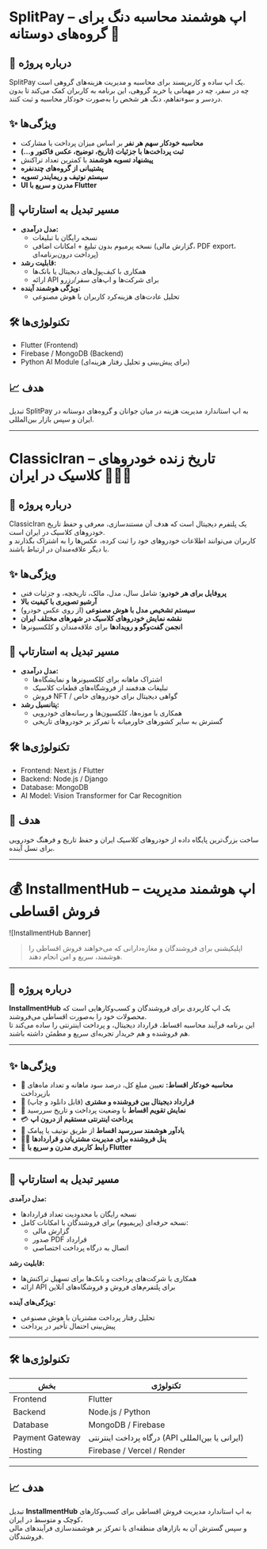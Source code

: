 # SplitPay – اپ هوشمند محاسبه دنگ برای گروه‌های دوستانه 💸

## 📝 درباره پروژه
SplitPay یک اپ ساده و کاربرپسند برای محاسبه و مدیریت هزینه‌های گروهی است.  
چه در سفر، چه در مهمانی یا خرید گروهی، این برنامه به کاربران کمک می‌کند تا بدون دردسر و سوءتفاهم، دنگ هر شخص را به‌صورت خودکار محاسبه و ثبت کنند.

## ✨ ویژگی‌ها
- **محاسبه خودکار سهم هر نفر** بر اساس میزان پرداخت یا مشارکت  
- **ثبت پرداخت‌ها با جزئیات (تاریخ، توضیح، عکس فاکتور و...)**  
- **پیشنهاد تسویه هوشمند** با کمترین تعداد تراکنش  
- **پشتیبانی از گروه‌های چندنفره**  
- **سیستم نوتیف و ریمایندر تسویه**  
- **UI مدرن و سریع با Flutter**

## 🚀 مسیر تبدیل به استارتاپ
- **مدل درآمدی:**  
  - نسخه رایگان با تبلیغات  
  - نسخه پرمیوم بدون تبلیغ + امکانات اضافی (گزارش مالی، PDF export، پرداخت درون‌برنامه‌ای)
- **قابلیت رشد:**  
  - همکاری با کیف‌پول‌های دیجیتال یا بانک‌ها  
  - ارائه API برای شرکت‌ها و اپ‌های سفر/رزرو  
- **ویژگی هوشمند آینده:**  
  - تحلیل عادت‌های هزینه‌کرد کاربران با هوش مصنوعی

## 🛠️ تکنولوژی‌ها
- Flutter (Frontend)  
- Firebase / MongoDB (Backend)  
- Python AI Module (برای پیش‌بینی و تحلیل رفتار هزینه‌ای)

## 📈 هدف
تبدیل SplitPay به اپ استاندارد مدیریت هزینه در میان جوانان و گروه‌های دوستانه در ایران و سپس بازار بین‌المللی.

---

# ClassicIran – تاریخ زنده خودروهای کلاسیک در ایران 🚗🇮🇷

## 🧾 درباره پروژه
ClassicIran یک پلتفرم دیجیتال است که هدف آن مستندسازی، معرفی و حفظ تاریخ خودروهای کلاسیک در ایران است.  
کاربران می‌توانند اطلاعات خودروهای خود را ثبت کرده، عکس‌ها را به اشتراک بگذارند و با دیگر علاقه‌مندان در ارتباط باشند.

## ✨ ویژگی‌ها
- **پروفایل برای هر خودرو:** شامل سال، مدل، مالک، تاریخچه، و جزئیات فنی  
- **آرشیو تصویری با کیفیت بالا**  
- **سیستم تشخیص مدل با هوش مصنوعی** (از روی عکس خودرو)  
- **نقشه نمایش خودروهای کلاسیک در شهرهای مختلف ایران**  
- **انجمن گفت‌و‌گو و رویدادها** برای علاقه‌مندان و کلکسیونرها

## 🚀 مسیر تبدیل به استارتاپ
- **مدل درآمدی:**  
  - اشتراک ماهانه برای کلکسیونرها و نمایشگاه‌ها  
  - تبلیغات هدفمند از فروشگاه‌های قطعات کلاسیک  
  - فروش NFT / گواهی دیجیتال برای خودروهای خاص  
- **پتانسیل رشد:**  
  - همکاری با موزه‌ها، کلکسیون‌ها و رسانه‌های خودرویی  
  - گسترش به سایر کشورهای خاورمیانه با تمرکز بر خودروهای تاریخی

## 🛠️ تکنولوژی‌ها
- Frontend: Next.js / Flutter  
- Backend: Node.js / Django  
- Database: MongoDB  
- AI Model: Vision Transformer for Car Recognition

## 🎯 هدف
ساخت بزرگ‌ترین پایگاه داده از خودروهای کلاسیک ایران و حفظ تاریخ و فرهنگ خودرویی برای نسل آینده.

---

# 💰 InstallmentHub – اپ هوشمند مدیریت فروش اقساطی  

![InstallmentHub Banner]  
> اپلیکیشنی برای فروشندگان و مغازه‌دارانی که می‌خواهند فروش اقساطی را هوشمند، سریع و امن انجام دهند.

---

## 📝 درباره پروژه  
**InstallmentHub** یک اپ کاربردی برای فروشندگان و کسب‌وکارهایی است که محصولات خود را به‌صورت اقساطی می‌فروشند.  
این برنامه فرآیند محاسبه اقساط، قرارداد دیجیتال، و پرداخت اینترنتی را ساده می‌کند تا هم فروشنده و هم خریدار تجربه‌ای سریع و مطمئن داشته باشند.

---

## ✨ ویژگی‌ها  

- 🔢 **محاسبه خودکار اقساط:** تعیین مبلغ کل، درصد سود ماهانه و تعداد ماه‌های بازپرداخت  
- 🧾 **قرارداد دیجیتال بین فروشنده و مشتری** (قابل دانلود و چاپ)  
- 📅 **نمایش تقویم اقساط** با وضعیت پرداخت و تاریخ سررسید  
- 💳 **پرداخت اینترنتی مستقیم از درون اپ**  
- 🔔 **یادآور هوشمند سررسید اقساط** از طریق نوتیف یا پیامک  
- 👨‍💼 **پنل فروشنده برای مدیریت مشتریان و قراردادها**  
- 🎨 **رابط کاربری مدرن و سریع با Flutter**

---

## 🚀 مسیر تبدیل به استارتاپ  

**مدل درآمدی:**  
- نسخه رایگان با محدودیت تعداد قراردادها  
- نسخه حرفه‌ای (پریمیوم) برای فروشندگان با امکانات کامل:  
  - گزارش مالی  
  - صدور PDF قرارداد  
  - اتصال به درگاه پرداخت اختصاصی  

**قابلیت رشد:**  
- همکاری با شرکت‌های پرداخت و بانک‌ها برای تسهیل تراکنش‌ها  
- ارائه API برای پلتفرم‌های فروش و فروشگاه‌های آنلاین  

**ویژگی‌های آینده:**  
- تحلیل رفتار پرداخت مشتریان با هوش مصنوعی  
- پیش‌بینی احتمال تأخیر در پرداخت  

---

## 🛠️ تکنولوژی‌ها  

| بخش | تکنولوژی |
|------|------------|
| Frontend | Flutter |
| Backend | Node.js / Python |
| Database | MongoDB / Firebase |
| Payment Gateway | درگاه پرداخت اینترنتی (API ایرانی یا بین‌المللی) |
| Hosting | Firebase / Vercel / Render |

---

## 📈 هدف  
تبدیل **InstallmentHub** به اپ استاندارد مدیریت فروش اقساطی برای کسب‌وکارهای کوچک و متوسط در ایران،  
و سپس گسترش آن به بازارهای منطقه‌ای با تمرکز بر هوشمندسازی فرآیندهای مالی فروشندگان.
